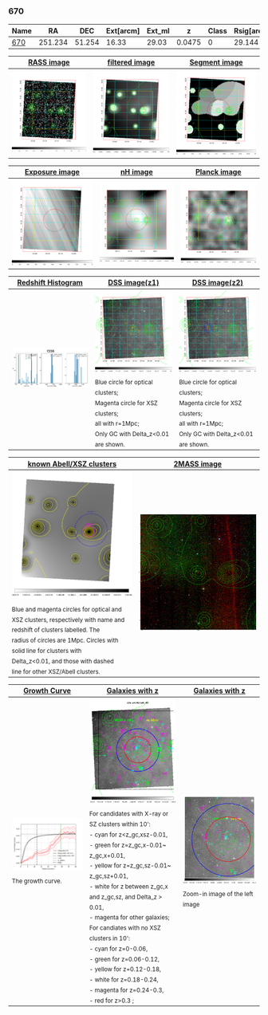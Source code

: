 <div STYLE="page-break-after: always;"></div>

### 670

|Name          |RA          |DEC      | Ext[arcm] | Ext_ml | z    | Class| Rsig[arcmin] | CRsig[c/s] | CR500[c/s] | R500[Mpc] |L500[erg/s]|F500[erg/s/cm^2]| M500[Msun]|Tx[keV]|beta|GC(XSZ,Delta_z<0.01)| GC(OPT,Delta_z<0.01)|GC|alias|
|--------------|------------|------------|---|---|-----------|--------|------|------|----|----|----|----|----|----|----|----|----|----|---|
|[670](script/670.md)     | 251.234       | 51.254       | 16.33    | 29.03   | 0.0475 | 0   | 29.144 |0.211 |0.192 |0.654 |1.847e+43 |3.474e-12 |8.334e+13 |1.942 |0.308 |-, |-, |-, |t556|

|[RASS image](../image/670/670_img.pdf)|[filtered image](../image/670/670_fil.pdf)|[Segment image](../image/670/670_seg.pdf)|
|-------------------|--------------------|-------------------|
| <img src="../image/670/670_img.png" width="300">  | <img src="../image/670/670_fil.png" width="300">   | <img src="../image/670/670_seg.png" width="300">  |

|[Exposure image](../image/670/670_mex.pdf)| [nH image](../image/670/670_nh.pdf)| [Planck image](../image/670/670_p.pdf)|
|-------------------|--------------------|-------------------|
|<img src="../image/670/670_mex.png" width="300">   | <img src="../image/670/670_nh.png" width="300">    | <img src="../image/670/670_p.png" width="300"> |

|[Redshift Histogram](../image/670/670_zg.pdf) | [DSS image(z1)](../image/670/670_dss_z1.pdf)      |  [DSS image(z2)](../image/670/670_dss_z2.pdf)    |
|-------------------|--------------------|-------------------|
|<img src="../image/670/670_zg.png" width="300"> |<img src="../image/670/670_dss_z1.png" width="300"> <sub><br>Blue circle for optical clusters; <br>Magenta circle for XSZ clusters; <br>all with r=1Mpc; <br>Only GC with Delta_z<0.01 are shown. </sub>| <img src="../image/670/670_dss_z2.png" width="300"><sub><br>Blue circle for optical clusters; <br>Magenta circle for XSZ clusters; <br>all with r=1Mpc; <br>Only GC with Delta_z<0.01 are shown. </sub> |

|[known Abell/XSZ clusters](../image/670/670_m.pdf) | [2MASS image](../image/670/670_2mass.pdf)      |
|-------------------|-------------------|
|<img src=../image/670/670_m.png width="300"> <sub><br>Blue and magenta circles for optical and <br>XSZ clusters, respectively with name and <br>redshift of clusters labelled. The <br>radius of circles are 1Mpc. Circles with <br>solid line for clusters with <br>Delta_z<0.01, and those with dashed <br>line for other XSZ/Abell clusters.        </sub>|<img src="../image/670/670_2mass.png" width="300">  |

|[Growth Curve](../image/670/670_gca_all.png) |[Galaxies with z](../image/670/670_opt_ned.pdf) |[Galaxies with z](../image/670/670_opt_ned_zoom.pdf) |
|-------------------|-------------------|-------------------|
| <img src="../image/670/670_gca_all.png" width="300"> <sub><br>The growth curve.</sub>| <img src=../image/670/670_opt_ned.png width="300"> <br><sub> For candidates with X-ray or SZ clusters within 10': <br> - cyan for z<z_gc,xsz-0.01, <br> - green for z=z_gc,x-0.01~ z_gc,x+0.01, <br> - yellow for z=z_gc,sz-0.01~ z_gc,sz+0.01, <br> - white for z between z_gc,x and z_gc,sz, and Delta_z > 0.01, <br> - magenta for other galaxies; <br>For candiates with no XSZ clusters in 10': <br> - cyan for z=0-0.06, <br> - green for z=0.06-0.12, <br> - yellow for z=0.12-0.18, <br> - white for z=0.18-0.24, <br> - magenta for z=0.24-0.3, <br> - red for z>0.3 ;  </sub>|<img src=../image/670/670_opt_ned_zoom.png width="300">  <br><sub> Zoom-in image of the left image</sub>|




